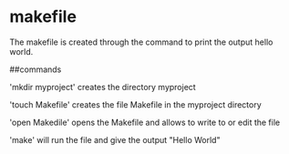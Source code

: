 # makefile
The makefile is created through the command to print the output hello world. 

##commands 

'mkdir myproject' creates the directory myproject

'touch Makefile' creates the file Makefile in the myproject directory

'open Makedile' opens the Makefile and allows to write to or edit the file

'make' will run the file and give the output "Hello World"

